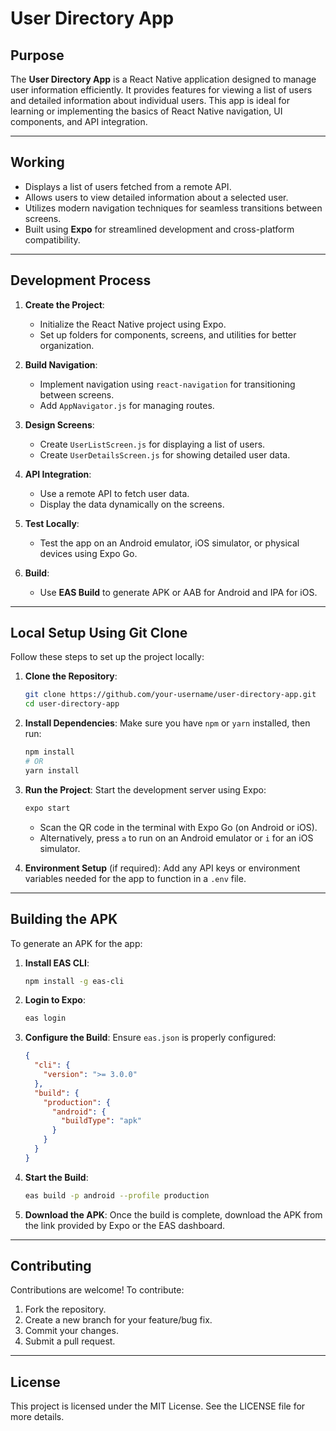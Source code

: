 # User Directory App

## Purpose
The **User Directory App** is a React Native application designed to manage user information efficiently. It provides features for viewing a list of users and detailed information about individual users. This app is ideal for learning or implementing the basics of React Native navigation, UI components, and API integration.

---

## Working

- Displays a list of users fetched from a remote API.
- Allows users to view detailed information about a selected user.
- Utilizes modern navigation techniques for seamless transitions between screens.
- Built using **Expo** for streamlined development and cross-platform compatibility.

---


## Development Process

1. **Create the Project**:
   - Initialize the React Native project using Expo.
   - Set up folders for components, screens, and utilities for better organization.

2. **Build Navigation**:
   - Implement navigation using `react-navigation` for transitioning between screens.
   - Add `AppNavigator.js` for managing routes.

3. **Design Screens**:
   - Create `UserListScreen.js` for displaying a list of users.
   - Create `UserDetailsScreen.js` for showing detailed user data.

4. **API Integration**:
   - Use a remote API to fetch user data.
   - Display the data dynamically on the screens.

5. **Test Locally**:
   - Test the app on an Android emulator, iOS simulator, or physical devices using Expo Go.

6. **Build**:
   - Use **EAS Build** to generate APK or AAB for Android and IPA for iOS.

---

## Local Setup Using Git Clone

Follow these steps to set up the project locally:

1. **Clone the Repository**:
   ```bash
   git clone https://github.com/your-username/user-directory-app.git
   cd user-directory-app
   ```

2. **Install Dependencies**:
   Make sure you have `npm` or `yarn` installed, then run:
   ```bash
   npm install
   # OR
   yarn install
   ```

3. **Run the Project**:
   Start the development server using Expo:
   ```bash
   expo start
   ```
   - Scan the QR code in the terminal with Expo Go (on Android or iOS).
   - Alternatively, press `a` to run on an Android emulator or `i` for an iOS simulator.

4. **Environment Setup** (if required):
   Add any API keys or environment variables needed for the app to function in a `.env` file.

---

## Building the APK

To generate an APK for the app:

1. **Install EAS CLI**:
   ```bash
   npm install -g eas-cli
   ```

2. **Login to Expo**:
   ```bash
   eas login
   ```

3. **Configure the Build**:
   Ensure `eas.json` is properly configured:
   ```json
   {
     "cli": {
       "version": ">= 3.0.0"
     },
     "build": {
       "production": {
         "android": {
           "buildType": "apk"
         }
       }
     }
   }
   ```

4. **Start the Build**:
   ```bash
   eas build -p android --profile production
   ```

5. **Download the APK**:
   Once the build is complete, download the APK from the link provided by Expo or the EAS dashboard.

---

## Contributing
Contributions are welcome! To contribute:

1. Fork the repository.
2. Create a new branch for your feature/bug fix.
3. Commit your changes.
4. Submit a pull request.

---

## License
This project is licensed under the MIT License. See the LICENSE file for more details.
